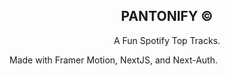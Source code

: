 <h2 align="center">
  <strong>PANTONIFY &copy;</strong>
</h2>
<p align="center">
  A Fun Spotify Top Tracks.
</p>

Made with Framer Motion, NextJS, and Next-Auth.
